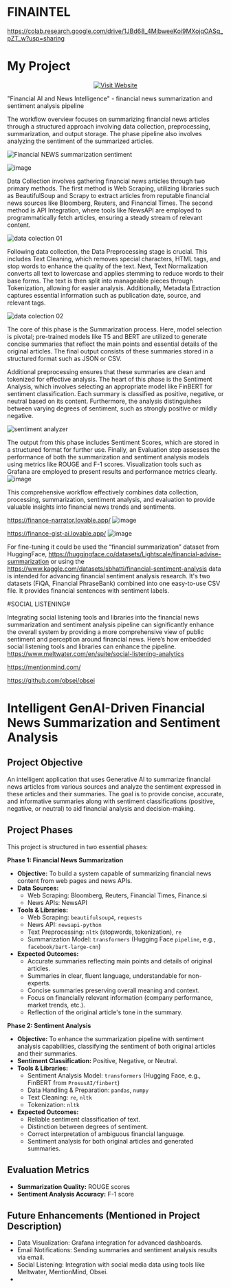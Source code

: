 # FINAINTEL

 https://colab.research.google.com/drive/1JBd68_4MjbweeKoi9MXojqOASq_pZT_w?usp=sharing
 
<!-- Header Section -->
# My Project

<!-- CTA Button -->
<p align="center">
  <a href="https://www.example.com" target="_blank">
    <img src="[https://img.shields.io/badge/Visit%20Website-Click%20Here-brightgreen](https://colab.research.google.com/drive/1JBd68_4MjbweeKoi9MXojqOASq_pZT_w?usp=sharing)" alt="Visit Website">
  </a>
</p>



"Financial AI and News Intelligence" -  financial news summarization and sentiment analysis pipeline

The workflow overview focuses on summarizing financial news articles through a structured approach involving data collection, preprocessing, summarization, and output storage. The phase pipeline also involves analyzing the sentiment of the summarized articles.

![Financial NEWS summarization   sentiment ](https://github.com/user-attachments/assets/c7fdb800-0806-436a-a0da-3c24537c160a)

![image](https://github.com/user-attachments/assets/823a40a6-0d1e-47cd-863a-229650cc6b7f)


Data Collection involves gathering financial news articles through two primary methods. The first method is Web Scraping, utilizing libraries such as BeautifulSoup and Scrapy to extract articles from reputable financial news sources like Bloomberg, Reuters, and Financial Times. The second method is API Integration, where tools like NewsAPI are employed to programmatically fetch articles, ensuring a steady stream of relevant content.

![data colection 01](https://github.com/user-attachments/assets/1f33e23e-bc19-435d-b9e0-b405ed9265d3)


Following data collection, the Data Preprocessing stage is crucial. This includes Text Cleaning, which removes special characters, HTML tags, and stop words to enhance the quality of the text. Next, Text Normalization converts all text to lowercase and applies stemming to reduce words to their base forms. The text is then split into manageable pieces through Tokenization, allowing for easier analysis. Additionally, Metadata Extraction captures essential information such as publication date, source, and relevant tags.

![data colection 02](https://github.com/user-attachments/assets/bca29489-5d90-4fec-8c3c-fc2ceed583c6)


The core of this phase is the Summarization process. Here, model selection is pivotal; pre-trained models like T5 and BERT are utilized to generate concise summaries that reflect the main points and essential details of the original articles. The final output consists of these summaries stored in a structured format such as JSON or CSV.

Additional preprocessing ensures that these summaries are clean and tokenized for effective analysis. The heart of this phase is the Sentiment Analysis, which involves selecting an appropriate model like FinBERT for sentiment classification. Each summary is classified as positive, negative, or neutral based on its content. Furthermore, the analysis distinguishes between varying degrees of sentiment, such as strongly positive or mildly negative.

![sentiment analyzer](https://github.com/user-attachments/assets/f4d02fe3-6c2e-47d5-8863-94a656f2dbc8)


The output from this phase includes Sentiment Scores, which are stored in a structured format for further use.
Finally, an Evaluation step assesses the performance of both the summarization and sentiment analysis models using metrics like ROUGE and F-1 scores. Visualization tools such as Grafana are employed to present results and performance metrics clearly.
![image](https://github.com/user-attachments/assets/811c5e00-a389-4b8e-bb84-a627355167b6)


This comprehensive workflow effectively combines data collection, processing, summarization, sentiment analysis, and evaluation to provide valuable insights into financial news trends and sentiments.

https://finance-narrator.lovable.app/
![image](https://github.com/user-attachments/assets/6eab0a80-fc96-4f51-ac37-292f94b34a55)


https://finance-gist-ai.lovable.app/
![image](https://github.com/user-attachments/assets/ba3845c6-a70a-4b1e-80db-fa7b10042747)



For fine-tuning it could be used the “financial summarization” dataset from HuggingFace, https://huggingface.co/datasets/Lightscale/financial-advise-summarization or using the https://www.kaggle.com/datasets/sbhatti/financial-sentiment-analysis data is intended for advancing financial sentiment analysis research. It's two datasets (FiQA, Financial PhraseBank) combined into one easy-to-use CSV file. It provides financial sentences with sentiment labels.

#SOCIAL LISTENING#

Integrating social listening tools and libraries into the financial news summarization and sentiment analysis pipeline can significantly enhance the overall system by providing a more comprehensive view of public sentiment and perception around financial news. Here’s how embedded social listening tools and libraries can enhance the pipeline.
https://www.meltwater.com/en/suite/social-listening-analytics

https://mentionmind.com/

https://github.com/obsei/obsei 



# Intelligent GenAI-Driven Financial News Summarization and Sentiment Analysis

## Project Objective

An intelligent application that uses Generative AI to summarize financial news articles from various sources and analyze the sentiment expressed in these articles and their summaries. The goal is to provide concise, accurate, and informative summaries along with sentiment classifications (positive, negative, or neutral) to aid financial analysis and decision-making.

## Project Phases

This project is structured in two essential phases:

**Phase 1: Financial News Summarization**

*   **Objective:** To build a system capable of summarizing financial news content from web pages and news APIs.
*   **Data Sources:**
    *   Web Scraping: Bloomberg, Reuters, Financial Times, Finance.si
    *   News APIs: NewsAPI
*   **Tools & Libraries:**
    *   Web Scraping: `beautifulsoup4`, `requests`
    *   News API: `newsapi-python`
    *   Text Preprocessing: `nltk` (stopwords, tokenization), `re`
    *   Summarization Model: `transformers` (Hugging Face `pipeline`, e.g., `facebook/bart-large-cnn`)
*   **Expected Outcomes:**
    *   Accurate summaries reflecting main points and details of original articles.
    *   Summaries in clear, fluent language, understandable for non-experts.
    *   Concise summaries preserving overall meaning and context.
    *   Focus on financially relevant information (company performance, market trends, etc.).
    *   Reflection of the original article's tone in the summary.

**Phase 2: Sentiment Analysis**

*   **Objective:** To enhance the summarization pipeline with sentiment analysis capabilities, classifying the sentiment of both original articles and their summaries.
*   **Sentiment Classification:** Positive, Negative, or Neutral.
*   **Tools & Libraries:**
    *   Sentiment Analysis Model: `transformers` (Hugging Face, e.g., FinBERT from `ProsusAI/finbert`)
    *   Data Handling & Preparation: `pandas`, `numpy`
    *   Text Cleaning: `re`, `nltk`
    *   Tokenization: `nltk`
*   **Expected Outcomes:**
    *   Reliable sentiment classification of text.
    *   Distinction between degrees of sentiment.
    *   Correct interpretation of ambiguous financial language.
    *   Sentiment analysis for both original articles and generated summaries.

## Evaluation Metrics

*   **Summarization Quality:** ROUGE scores
*   **Sentiment Analysis Accuracy:** F-1 score

## Future Enhancements (Mentioned in Project Description)

*   Data Visualization: Grafana integration for advanced dashboards.
*   Email Notifications: Sending summaries and sentiment analysis results via email.
*   Social Listening: Integration with social media data using tools like Meltwater, MentionMind, Obsei.
*   
